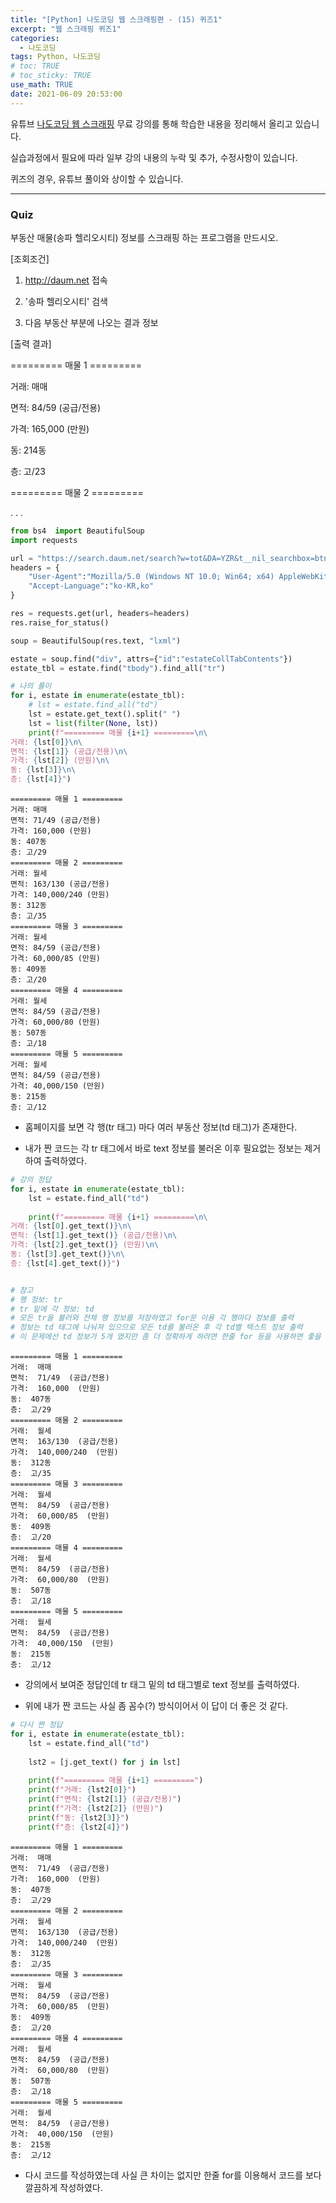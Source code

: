 ```yaml
---
title: "[Python] 나도코딩 웹 스크래핑편 - (15) 퀴즈1"
excerpt: "웹 스크래핑 퀴즈1"
categories: 
  - 나도코딩
tags: Python, 나도코딩
# toc: TRUE
# toc_sticky: TRUE
use_math: TRUE
date: 2021-06-09 20:53:00
---
```


유튜브 [나도코딩 웹 스크래핑](https://www.youtube.com/watch?v=yQ20jZwDjTE&t=17499s) 무료 강의를 통해 학습한 내용을 정리해서 올리고 있습니다.

실습과정에서 필요에 따라 일부 강의 내용의 누락 및 추가, 수정사항이 있습니다.

퀴즈의 경우, 유튜브 풀이와 상이할 수 있습니다.

---


### Quiz

부동산 매물(송파 헬리오시티) 정보를 스크래핑 하는 프로그램을 만드시오.
 
[조회조건]
1. http://daum.net 접속


2. '송파 헬리오시티' 검색


3. 다음 부동산 부분에 나오는 결과 정보

[출력 결과]

========= 매물 1 =========

거래: 매매

면적: 84/59 (공급/전용)

가격: 165,000 (만원)

동: 214동

층: 고/23

========= 매물 2 =========

. . .


```python
from bs4  import BeautifulSoup
import requests

url = "https://search.daum.net/search?w=tot&DA=YZR&t__nil_searchbox=btn&sug=&sugo=&sq=&o=&q=%EC%86%A1%ED%8C%8C+%ED%97%AC%EB%A6%AC%EC%98%A4%EC%8B%9C%ED%8B%B0"
headers = {
    "User-Agent":"Mozilla/5.0 (Windows NT 10.0; Win64; x64) AppleWebKit/537.36 (KHTML, like Gecko) Chrome/88.0.4324.104 Safari/537.36",
    "Accept-Language":"ko-KR,ko"
}

res = requests.get(url, headers=headers)
res.raise_for_status()

soup = BeautifulSoup(res.text, "lxml")

estate = soup.find("div", attrs={"id":"estateCollTabContents"})
estate_tbl = estate.find("tbody").find_all("tr")

# 나의 풀이
for i, estate in enumerate(estate_tbl):
    # lst = estate.find_all("td")
    lst = estate.get_text().split(" ")
    lst = list(filter(None, lst))
    print(f"========= 매물 {i+1} =========\n\
거래: {lst[0]}\n\
면적: {lst[1]} (공급/전용)\n\
가격: {lst[2]} (만원)\n\
동: {lst[3]}\n\
층: {lst[4]}")
```

    ========= 매물 1 =========
    거래: 매매
    면적: 71/49 (공급/전용)
    가격: 160,000 (만원)
    동: 407동
    층: 고/29
    ========= 매물 2 =========
    거래: 월세
    면적: 163/130 (공급/전용)
    가격: 140,000/240 (만원)
    동: 312동
    층: 고/35
    ========= 매물 3 =========
    거래: 월세
    면적: 84/59 (공급/전용)
    가격: 60,000/85 (만원)
    동: 409동
    층: 고/20
    ========= 매물 4 =========
    거래: 월세
    면적: 84/59 (공급/전용)
    가격: 60,000/80 (만원)
    동: 507동
    층: 고/18
    ========= 매물 5 =========
    거래: 월세
    면적: 84/59 (공급/전용)
    가격: 40,000/150 (만원)
    동: 215동
    층: 고/12
    

- 홈페이지를 보면 각 행(tr 태그) 마다 여러 부동산 정보(td 태그)가 존재한다.


- 내가 짠 코드는 각 tr 태그에서 바로 text 정보를 불러온 이후 필요없는 정보는 제거하여 출력하였다.


```python
# 강의 정답
for i, estate in enumerate(estate_tbl):
    lst = estate.find_all("td")
    
    print(f"========= 매물 {i+1} =========\n\
거래: {lst[0].get_text()}\n\
면적: {lst[1].get_text()} (공급/전용)\n\
가격: {lst[2].get_text()} (만원)\n\
동: {lst[3].get_text()}\n\
층: {lst[4].get_text()}")


# 참고
# 행 정보: tr
# tr 밑에 각 정보: td
# 모든 tr을 불러와 전체 행 정보를 저장하였고 for문 이용 각 행마다 정보를 출력
# 정보는 td 태그에 나눠져 있으므로 모든 td를 불러온 후 각 td별 텍스트 정보 출력
# 이 문제에선 td 정보가 5개 였지만 좀 더 정확하게 하려면 한줄 for 등을 사용하면 좋을 듯 함
```

    ========= 매물 1 =========
    거래:  매매 
    면적:  71/49  (공급/전용)
    가격:  160,000  (만원)
    동:  407동 
    층:  고/29 
    ========= 매물 2 =========
    거래:  월세 
    면적:  163/130  (공급/전용)
    가격:  140,000/240  (만원)
    동:  312동 
    층:  고/35 
    ========= 매물 3 =========
    거래:  월세 
    면적:  84/59  (공급/전용)
    가격:  60,000/85  (만원)
    동:  409동 
    층:  고/20 
    ========= 매물 4 =========
    거래:  월세 
    면적:  84/59  (공급/전용)
    가격:  60,000/80  (만원)
    동:  507동 
    층:  고/18 
    ========= 매물 5 =========
    거래:  월세 
    면적:  84/59  (공급/전용)
    가격:  40,000/150  (만원)
    동:  215동 
    층:  고/12 
    

- 강의에서 보여준 정답인데 tr 태그 밑의 td 태그별로 text 정보를 출력하였다.


- 위에 내가 짠 코드는 사실 좀 꼼수(?) 방식이어서 이 답이 더 좋은 것 같다.


```python
# 다시 짠 정답
for i, estate in enumerate(estate_tbl):
    lst = estate.find_all("td")
    
    lst2 = [j.get_text() for j in lst]    
    
    print(f"========= 매물 {i+1} =========")
    print(f"거래: {lst2[0]}")
    print(f"면적: {lst2[1]} (공급/전용)")
    print(f"가격: {lst2[2]} (만원)")
    print(f"동: {lst2[3]}")
    print(f"층: {lst2[4]}")
```

    ========= 매물 1 =========
    거래:  매매 
    면적:  71/49  (공급/전용)
    가격:  160,000  (만원)
    동:  407동 
    층:  고/29 
    ========= 매물 2 =========
    거래:  월세 
    면적:  163/130  (공급/전용)
    가격:  140,000/240  (만원)
    동:  312동 
    층:  고/35 
    ========= 매물 3 =========
    거래:  월세 
    면적:  84/59  (공급/전용)
    가격:  60,000/85  (만원)
    동:  409동 
    층:  고/20 
    ========= 매물 4 =========
    거래:  월세 
    면적:  84/59  (공급/전용)
    가격:  60,000/80  (만원)
    동:  507동 
    층:  고/18 
    ========= 매물 5 =========
    거래:  월세 
    면적:  84/59  (공급/전용)
    가격:  40,000/150  (만원)
    동:  215동 
    층:  고/12 
    

- 다시 코드를 작성하였는데 사실 큰 차이는 없지만 한줄 for를 이용해서 코드를 보다 깔끔하게 작성하였다.
